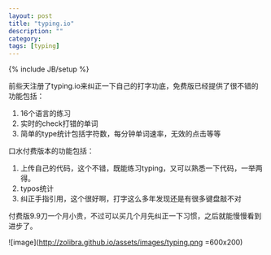 ```yaml
---
layout: post
title: "typing.io"
description: ""
category: 
tags: [typing]
---
```

{% include JB/setup %}

前些天注册了typing.io来纠正一下自己的打字功底，免费版已经提供了很不错的功能包括：

1. 16个语言的练习
2. 实时的check打错的单词
3. 简单的type统计包括字符数，每分钟单词速率，无效的点击等等

口水付费版本的功能包括：

1. 上传自己的代码，这个不错，既能练习typing，又可以熟悉一下代码，一举两得。
2. typos统计
3. 纠正手指引用，这个很好啊，打字这么多年发现还是有很多键盘敲不对

付费版9.9刀一个月小贵，不过可以买几个月先纠正一下习惯，之后就能慢慢看到进步了。


![image](http://zolibra.github.io/assets/images/typing.png =600x200)
